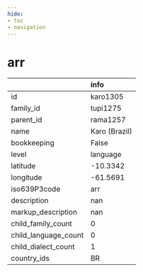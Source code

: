 ```yaml
---
hide:
- toc
- navigation
---
```

# arr
|                      | info          |
|:---------------------|:--------------|
| id                   | karo1305      |
| family_id            | tupi1275      |
| parent_id            | rama1257      |
| name                 | Karo (Brazil) |
| bookkeeping          | False         |
| level                | language      |
| latitude             | -10.3342      |
| longitude            | -61.5691      |
| iso639P3code         | arr           |
| description          | nan           |
| markup_description   | nan           |
| child_family_count   | 0             |
| child_language_count | 0             |
| child_dialect_count  | 1             |
| country_ids          | BR            |